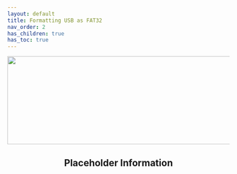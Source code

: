 ```yaml
---
layout: default
title: Formatting USB as FAT32
nav_order: 2
has_children: true
has_toc: true
---
```


<p align="center">
  <img width="650" height="200" src="../../../assets/Header-Placeholder.png">
</p>

<h2 align="center">Placeholder Information</h2>
